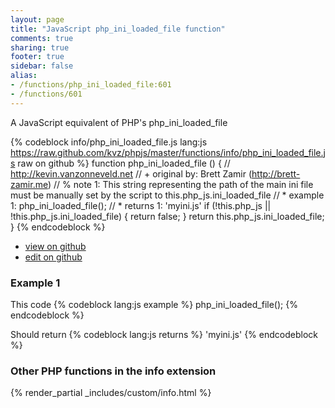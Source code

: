 ```yaml
---
layout: page
title: "JavaScript php_ini_loaded_file function"
comments: true
sharing: true
footer: true
sidebar: false
alias:
- /functions/php_ini_loaded_file:601
- /functions/601
---
```

<!-- Generated by Rakefile:build -->
A JavaScript equivalent of PHP's php_ini_loaded_file

{% codeblock info/php_ini_loaded_file.js lang:js https://raw.github.com/kvz/phpjs/master/functions/info/php_ini_loaded_file.js raw on github %}
function php_ini_loaded_file () {
  // http://kevin.vanzonneveld.net
  // +   original by: Brett Zamir (http://brett-zamir.me)
  // %        note 1: This string representing the path of the main ini file must be manually set by the script to this.php_js.ini_loaded_file
  // *     example 1: php_ini_loaded_file();
  // *     returns 1: 'myini.js'
  if (!this.php_js || !this.php_js.ini_loaded_file) {
    return false;
  }
  return this.php_js.ini_loaded_file;
}
{% endcodeblock %}

 - [view on github](https://github.com/kvz/phpjs/blob/master/functions/info/php_ini_loaded_file.js)
 - [edit on github](https://github.com/kvz/phpjs/edit/master/functions/info/php_ini_loaded_file.js)

### Example 1
This code
{% codeblock lang:js example %}
php_ini_loaded_file();
{% endcodeblock %}

Should return
{% codeblock lang:js returns %}
'myini.js'
{% endcodeblock %}


### Other PHP functions in the info extension
{% render_partial _includes/custom/info.html %}
